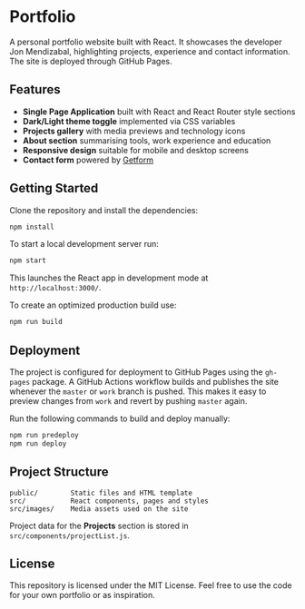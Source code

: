 # Portfolio

A personal portfolio website built with React. It showcases the developer Jon Mendizabal, highlighting projects, experience and contact information. The site is deployed through GitHub Pages.

## Features

- **Single Page Application** built with React and React Router style sections
- **Dark/Light theme toggle** implemented via CSS variables
- **Projects gallery** with media previews and technology icons
- **About section** summarising tools, work experience and education
- **Responsive design** suitable for mobile and desktop screens
- **Contact form** powered by [Getform](https://getform.io/)

## Getting Started

Clone the repository and install the dependencies:

```bash
npm install
```

To start a local development server run:

```bash
npm start
```

This launches the React app in development mode at `http://localhost:3000/`.

To create an optimized production build use:

```bash
npm run build
```

## Deployment

The project is configured for deployment to GitHub Pages using the `gh-pages` package. A GitHub Actions workflow builds and publishes the site whenever the `master` or `work` branch is pushed. This makes it easy to preview changes from `work` and revert by pushing `master` again.

Run the following commands to build and deploy manually:

```bash
npm run predeploy
npm run deploy
```

## Project Structure

```
public/        Static files and HTML template
src/           React components, pages and styles
src/images/    Media assets used on the site
```

Project data for the **Projects** section is stored in `src/components/projectList.js`.

## License

This repository is licensed under the MIT License. Feel free to use the code for your own portfolio or as inspiration.

